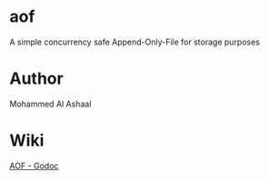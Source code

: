 # aof
A simple concurrency safe Append-Only-File for storage purposes

# Author
Mohammed Al Ashaal

# Wiki
[AOF - Godoc](https://godoc.org/github.com/alash3al/aof)
